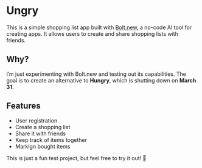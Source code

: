 # Ungry

This is a simple shopping list app built with [Bolt.new](https://bolt.new), a no-code AI tool for creating apps. It allows users to create and share shopping lists with friends.

## Why?
I’m just experimenting with Bolt.new and testing out its capabilities. The goal is to create an alternative to **Hungry**, which is shutting down on **March 31**.

## Features
- User registration
- Create a shopping list
- Share it with friends
- Keep track of items together
- Markign bought items

This is just a fun test project, but feel free to try it out! 🚀
